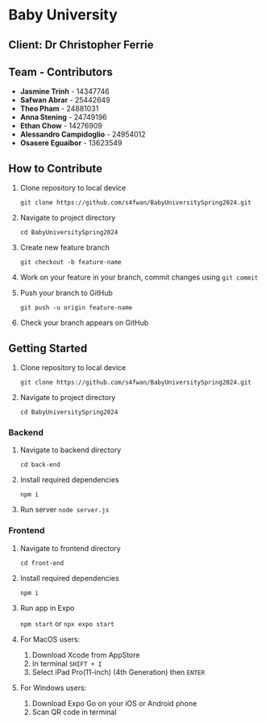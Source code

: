 # Baby University

## Client: Dr Christopher Ferrie

## Team - Contributors
- **Jasmine Trinh** - 14347746
- **Safwan Abrar** - 25442649
- **Theo Pham** - 24881031
- **Anna Stening** - 24749196
- **Ethan Chow** - 14276909
- **Alessandro Campidoglio** - 24954012
- **Osasere Eguaibor** - 13623549

## How to Contribute

1. Clone repository to local device
   
   `git clone https://github.com/s4fwan/BabyUniversitySpring2024.git`

2. Navigate to project directory
   
   `cd BabyUniversitySpring2024`

3. Create new feature branch

    `git checkout -b feature-name`

4. Work on your feature in your branch, commit changes using `git commit`
   
5. Push your branch to GitHub

    `git push -u origin feature-name`

6. Check your branch appears on GitHub

## Getting Started

1. Clone repository to local device
   
   `git clone https://github.com/s4fwan/BabyUniversitySpring2024.git`

2. Navigate to project directory
   
   `cd BabyUniversitySpring2024`

### Backend

1. Navigate to backend directory
   
   `cd back-end`

2. Install required dependencies

    `npm i`
   
3. Run server
     `node server.js`

### Frontend

1. Navigate to frontend directory
   
   `cd front-end`

2. Install required dependencies

    `npm i`

3. Run app in Expo
   
   `npm start` or `npx expo start`

4. For MacOS users:
   1. Download Xcode from AppStore
   2. In terminal `SHIFT + I`
   3. Select iPad Pro(11-inch) (4th Generation) then `ENTER`

5. For Windows users:
   1. Download Expo Go on your iOS or Android phone
   2. Scan QR code in terminal
